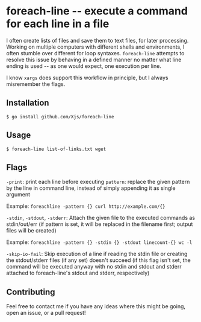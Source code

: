 # foreach-line -- execute a command for each line in a file

I often create lists of files and save them to text files, for later processing. Working on multiple computers with different shells and environments, I often stumble over different for loop syntaxes. `foreach-line` attempts to resolve this issue by behaving in a defined manner no matter what line ending is used -- as one would expect, one execution per line.

I know `xargs` does support this workflow in principle, but I always misremember the flags.

## Installation

```
$ go install github.com/Xjs/foreach-line
```

## Usage

```
$ foreach-line list-of-links.txt wget
```

## Flags

`-print`: print each line before executing
`pattern`: replace the given pattern by the line in command line, instead of simply appending it as single argument
  
  Example: `foreachline -pattern {} curl http://example.com/{}`

`-stdin`, `-stdout`, `-stderr`: Attach the given file to the executed commands as stdin/out/err (if pattern is set, it will be replaced in the filename first; output files will be created)

  Example: `foreachline -pattern {} -stdin {} -stdout linecount-{} wc -l`

`-skip-io-fail`: Skip execution of a line if reading the stdin file or creating the stdout/stderr files (if any set) doesn't succeed (if this flag isn't set, the command will be executed anyway with no stdin and stdout and stderr attached to foreach-line's stdout and stderr, respectively)

## Contributing

Feel free to contact me if you have any ideas where this might be going, open an issue, or a pull request!
